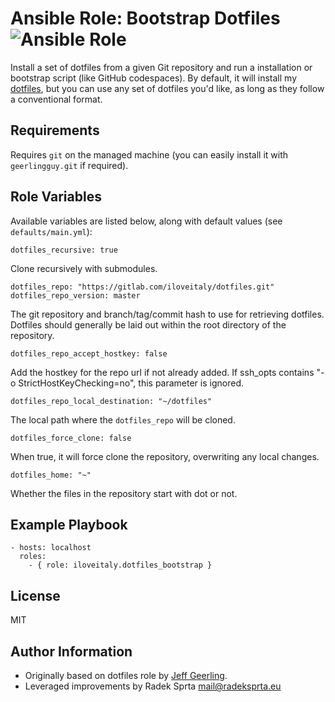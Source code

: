 # Ansible Role: Bootstrap Dotfiles ![Ansible Role](https://img.shields.io/ansible/role/d/36915)


Install a set of dotfiles from a given Git repository and run a installation or bootstrap script (like GitHub codespaces). By default, it will install my [dotfiles](https://github.com/iloveitaly/dotfiles), but you can use any set of dotfiles you'd like, as long as they follow a conventional format.

## Requirements

Requires `git` on the managed machine (you can easily install it with `geerlingguy.git` if required).

## Role Variables

Available variables are listed below, along with default values (see `defaults/main.yml`):

```
dotfiles_recursive: true
```

Clone recursively with submodules.

```
dotfiles_repo: "https://gitlab.com/iloveitaly/dotfiles.git"
dotfiles_repo_version: master
```

The git repository and branch/tag/commit hash to use for retrieving dotfiles. Dotfiles should generally be laid out within the root directory of the repository.

```
dotfiles_repo_accept_hostkey: false
```

Add the hostkey for the repo url if not already added. If ssh\_opts contains "-o StrictHostKeyChecking=no", this parameter is ignored.

```
dotfiles_repo_local_destination: "~/dotfiles"
```

The local path where the `dotfiles_repo` will be cloned.

```
dotfiles_force_clone: false
```

When true, it will force clone the repository, overwriting any local changes.

```
dotfiles_home: "~"
```

Whether the files in the repository start with dot or not.

## Example Playbook

```
- hosts: localhost
  roles:
    - { role: iloveitaly.dotfiles_bootstrap }
```

## License

MIT

## Author Information

* Originally based on dotfiles role by [Jeff Geerling](https://www.jeffgeerling.com/).
* Leveraged improvements by Radek Sprta <mail@radeksprta.eu>
